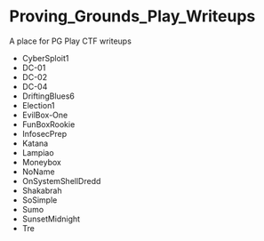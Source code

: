 # Proving_Grounds_Play_Writeups

A place for PG Play CTF writeups

- CyberSploit1
- DC-01
- DC-02
- DC-04
- DriftingBlues6
- Election1
- EvilBox-One
- FunBoxRookie
- InfosecPrep
- Katana
- Lampiao
- Moneybox
- NoName
- OnSystemShellDredd
- Shakabrah
- SoSimple
- Sumo
- SunsetMidnight
- Tre
